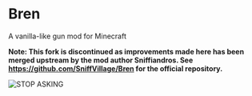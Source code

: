 # Bren
 A vanilla-like gun mod for Minecraft
 
 **Note: This fork is discontinued as improvements made here has been merged upstream by the mod author Sniffiandros. See https://github.com/SniffVillage/Bren for the official repository.**
 
![STOP ASKING](https://cdn.modrinth.com/data/FJEfFMqn/images/abf28c1cbc650277e26d40a92d854aa1803a746f.png)

